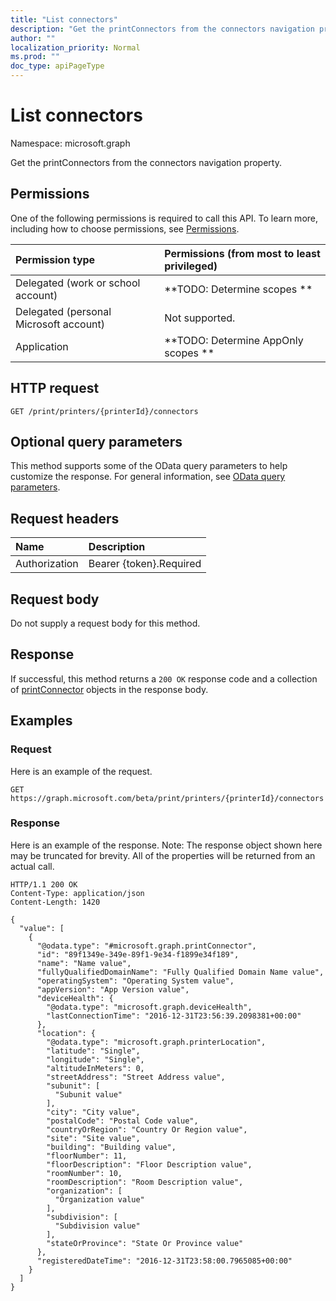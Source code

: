 ```yaml
---
title: "List connectors"
description: "Get the printConnectors from the connectors navigation property."
author: ""
localization_priority: Normal
ms.prod: ""
doc_type: apiPageType
---
```


# List connectors

Namespace: microsoft.graph

Get the printConnectors from the connectors navigation property.

## Permissions
One of the following permissions is required to call this API. To learn more, including how to choose permissions, see [Permissions](/concepts/permissions-reference.md).

|Permission type|Permissions (from most to least privileged)|
|:---|:---|
|Delegated (work or school account)|**TODO: Determine scopes **|
|Delegated (personal Microsoft account)|Not supported.|
|Application|**TODO: Determine AppOnly scopes **|

## HTTP request
<!-- {
  "blockType": "ignored"
}
-->
``` http
GET /print/printers/{printerId}/connectors
```

## Optional query parameters
This method supports some of the OData query parameters to help customize the response. For general information, see [OData query parameters](/graph/query-parameters).

## Request headers
|Name|Description|
|:---|:---|
|Authorization|Bearer {token}.Required|

## Request body
Do not supply a request body for this method.

## Response
If successful, this method returns a `200 OK` response code and a collection of [printConnector](../resources/printconnector.md) objects in the response body.

## Examples

### Request
Here is an example of the request.
<!-- {
  "blockType": "request",
  "name": "get_printconnector"
}
-->
``` http
GET https://graph.microsoft.com/beta/print/printers/{printerId}/connectors
```

### Response
Here is an example of the response. Note: The response object shown here may be truncated for brevity. All of the properties will be returned from an actual call.
<!-- {
  "blockType": "response",
  "truncated": true,
  "@odata.type": "collection(microsoft.graph.printconnector)"
}
-->
``` http
HTTP/1.1 200 OK
Content-Type: application/json
Content-Length: 1420

{
  "value": [
    {
      "@odata.type": "#microsoft.graph.printConnector",
      "id": "89f1349e-349e-89f1-9e34-f1899e34f189",
      "name": "Name value",
      "fullyQualifiedDomainName": "Fully Qualified Domain Name value",
      "operatingSystem": "Operating System value",
      "appVersion": "App Version value",
      "deviceHealth": {
        "@odata.type": "microsoft.graph.deviceHealth",
        "lastConnectionTime": "2016-12-31T23:56:39.2098381+00:00"
      },
      "location": {
        "@odata.type": "microsoft.graph.printerLocation",
        "latitude": "Single",
        "longitude": "Single",
        "altitudeInMeters": 0,
        "streetAddress": "Street Address value",
        "subunit": [
          "Subunit value"
        ],
        "city": "City value",
        "postalCode": "Postal Code value",
        "countryOrRegion": "Country Or Region value",
        "site": "Site value",
        "building": "Building value",
        "floorNumber": 11,
        "floorDescription": "Floor Description value",
        "roomNumber": 10,
        "roomDescription": "Room Description value",
        "organization": [
          "Organization value"
        ],
        "subdivision": [
          "Subdivision value"
        ],
        "stateOrProvince": "State Or Province value"
      },
      "registeredDateTime": "2016-12-31T23:58:00.7965085+00:00"
    }
  ]
}
```

